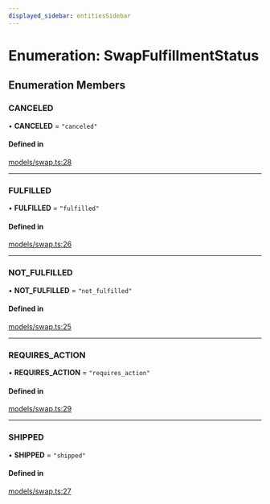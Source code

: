 ```yaml
---
displayed_sidebar: entitiesSidebar
---
```


# Enumeration: SwapFulfillmentStatus

## Enumeration Members

### CANCELED

• **CANCELED** = ``"canceled"``

#### Defined in

[models/swap.ts:28](https://github.com/medusajs/medusa/blob/076b41bb8/packages/medusa/src/models/swap.ts#L28)

___

### FULFILLED

• **FULFILLED** = ``"fulfilled"``

#### Defined in

[models/swap.ts:26](https://github.com/medusajs/medusa/blob/076b41bb8/packages/medusa/src/models/swap.ts#L26)

___

### NOT\_FULFILLED

• **NOT\_FULFILLED** = ``"not_fulfilled"``

#### Defined in

[models/swap.ts:25](https://github.com/medusajs/medusa/blob/076b41bb8/packages/medusa/src/models/swap.ts#L25)

___

### REQUIRES\_ACTION

• **REQUIRES\_ACTION** = ``"requires_action"``

#### Defined in

[models/swap.ts:29](https://github.com/medusajs/medusa/blob/076b41bb8/packages/medusa/src/models/swap.ts#L29)

___

### SHIPPED

• **SHIPPED** = ``"shipped"``

#### Defined in

[models/swap.ts:27](https://github.com/medusajs/medusa/blob/076b41bb8/packages/medusa/src/models/swap.ts#L27)
